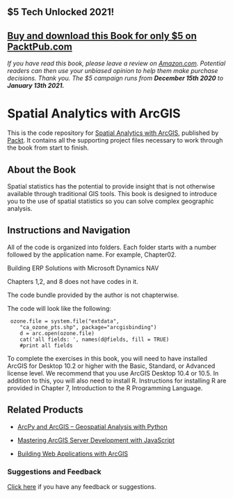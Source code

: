 ## $5 Tech Unlocked 2021!
[Buy and download this Book for only $5 on PacktPub.com](https://www.packtpub.com/product/spatial-analytics-with-arcgis/9781787122581)
-----
*If you have read this book, please leave a review on [Amazon.com](https://www.amazon.com/gp/product/1787122581).     Potential readers can then use your unbiased opinion to help them make purchase decisions. Thank you. The $5 campaign         runs from __December 15th 2020__ to __January 13th 2021.__*

# Spatial Analytics with ArcGIS
This is the code repository for [Spatial Analytics with ArcGIS](https://www.packtpub.com/application-development/spatial-analytics-arcgis?utm_source=github&utm_medium=repository&utm_campaign=9781787122581), published by [Packt](https://www.packtpub.com/?utm_source=github). It contains all the supporting project files necessary to work through the book from start to finish.
## About the Book
Spatial statistics has the potential to provide insight that is not otherwise available through traditional GIS tools. This book is designed to introduce you to the use of spatial statistics so you can solve complex geographic analysis.
## Instructions and Navigation
All of the code is organized into folders. Each folder starts with a number followed by the application name. For example, Chapter02.

Building ERP Solutions with Microsoft Dynamics NAV

Chapters 1,2, and 8 does not have codes in it. 

The code bundle provided by the author is not chapterwise.


The code will look like the following:
```
 ozone.file = system.file("extdata",    
    "ca_ozone_pts.shp", package="arcgisbinding") 
    d = arc.open(ozone.file) 
    cat('all fields: ', names(d@fields, fill = TRUE)         
    #print all fields
```

To complete the exercises in this book, you will need to have installed ArcGIS for Desktop 10.2 or higher with the Basic, Standard, or Advanced license level. We recommend that you use ArcGIS Desktop 10.4 or 10.5. In addition to this, you will also need to install R. Instructions for installing R are provided in Chapter 7, Introduction to the R Programming Language.

## Related Products
* [ArcPy and ArcGIS – Geospatial Analysis with Python](https://www.packtpub.com/application-development/arcpy-and-arcgis-–-geospatial-analysis-python?utm_source=github&utm_medium=repository&utm_campaign=9781783988662)

* [Mastering ArcGIS Server Development with JavaScript](https://www.packtpub.com/application-development/mastering-arcgis-server-development-javascript?utm_source=github&utm_medium=repository&utm_campaign=9781784396459)

* [Building Web Applications with ArcGIS](https://www.packtpub.com/application-development/building-web-applications-arcgis?utm_source=github&utm_medium=repository&utm_campaign=9781783552955)

### Suggestions and Feedback
[Click here](https://docs.google.com/forms/d/e/1FAIpQLSe5qwunkGf6PUvzPirPDtuy1Du5Rlzew23UBp2S-P3wB-GcwQ/viewform) if you have any feedback or suggestions.
